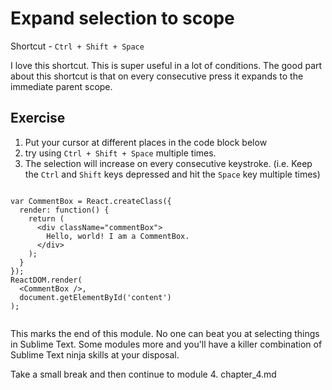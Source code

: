 Expand selection to scope
==========================

Shortcut - `Ctrl + Shift + Space`

I love this shortcut. This is super useful in a lot of conditions. The good
part about this shortcut is that on every consecutive press it expands to the
immediate parent scope.


Exercise
---------

1. Put your cursor at different places in the code block below
2. try using `Ctrl + Shift + Space` multiple times.
3. The selection will increase on every consecutive keystroke.
   (i.e. Keep the `Ctrl` and `Shift` keys depressed and hit the `Space` key
   multiple times)

```

var CommentBox = React.createClass({
  render: function() {
    return (
      <div className="commentBox">
        Hello, world! I am a CommentBox.
      </div>
    );
  }
});
ReactDOM.render(
  <CommentBox />,
  document.getElementById('content')
);


```

This marks the end of this module. No one can beat you at selecting things in
Sublime Text. Some modules more and you'll have a killer combination of Sublime
Text ninja skills at your disposal.

Take a small break and then continue to module 4. chapter_4.md
